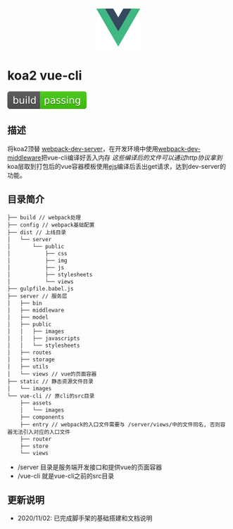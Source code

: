 <p align="center">
  <a href="" target="_blank">
    <img width="100" src="./static/images/vue-logo.png" />
  </a>
</p>

# koa2 vue-cli
[![Build Status](./static/images/passing.svg)](https://github.com/tnnevol/koa2-ejs-vue-cli)

## 描述
将koa2顶替 [webpack-dev-server](https://github.com/webpack/webpack-dev-server)，在开发环境中使用[webpack-dev-middleware](https://github.com/webpack/webpack-dev-middleware)把vue-cli编译好丢入内存 _这些编译后的文件可以通过http协议拿到_ koa层取到打包后的vue容器模板使用[ejs](https://ejs.bootcss.com/)编译后丢出get请求，达到dev-server的功能。

## 目录简介
```text
├── build // webpack处理
├── config // webpack基础配置
├── dist // 上线目录
│   └── server
│       └── public
│           ├── css
│           ├── img
│           ├── js
│           ├── stylesheets
│           └── views
├── gulpfile.babel.js
├── server // 服务层
│   ├── bin
│   ├── middleware
│   ├── model
│   ├── public
│   │   ├── images
│   │   ├── javascripts
│   │   └── stylesheets
│   ├── routes
│   ├── storage
│   ├── utils
│   └── views // vue的页面容器
├── static // 静态资源文件目录
│   └── images
└── vue-cli // 原cli的src目录
    ├── assets
    │   └── images
    ├── components
    ├── entry // webpack的入口文件需要与 /server/views/中的文件同名, 否则容器无法引入对应的入口文件
    ├── router
    ├── store
    └── views
```
* /server 目录是服务端开发接口和提供vue的页面容器
* /vue-cli 就是vue-cli之前的src目录

## 更新说明
* 2020/11/02: 已完成脚手架的基础搭建和文档说明